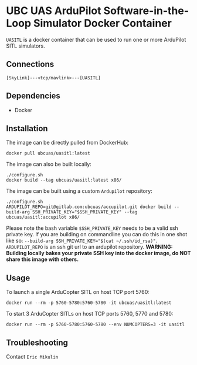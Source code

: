 # UBC UAS ArduPilot Software-in-the-Loop Simulator Docker Container
`UASITL` is a docker container that can be used to run one or more ArduPilot SITL simulators.

## Connections
```
[SkyLink]---<tcp/mavlink>---[UASITL]
```

## Dependencies
- Docker

## Installation
The image can be directly pulled from DockerHub:
```
docker pull ubcuas/uasitl:latest
```
The image can also be built locally:
```
./configure.sh
docker build --tag ubcuas/uasitl:latest x86/
```
The image can be built using a custom `Ardupilot` repository:
```
./configure.sh
ARDUPILOT_REPO=git@gitlab.com:ubcuas/accupilot.git docker build --build-arg SSH_PRIVATE_KEY="$SSH_PRIVATE_KEY" --tag ubcuas/uasitl:accupilot x86/
```
Please note the bash variable `$SSH_PRIVATE_KEY` needs to be a valid ssh private key. If you are building on commandline you can do this in one shot like so: `--build-arg SSH_PRIVATE_KEY="$(cat ~/.ssh/id_rsa)"`.
`ARDUPILOT_REPO` is an ssh git url to an ardupilot repository.
**WARNING: Building locally bakes your private SSH key into the docker image, do NOT share this image with others.**

## Usage
To launch a single ArduCopter SITL on host TCP port 5760:
```
docker run --rm -p 5760-5780:5760-5780 -it ubcuas/uasitl:latest
```
To start 3 ArduCopter SITLs on host TCP ports 5760, 5770 and 5780:
```
docker run --rm -p 5760-5780:5760-5780 --env NUMCOPTERS=3 -it uasitl
```

## Troubleshooting
Contact `Eric Mikulin`
